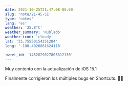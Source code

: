 ```yaml
---
date: 2021-10-25T21:47:08-05:00
slug: 'note/21-45-51'
type: 'notes'
lang: 'es'
weather: '25.8°C'
weather_summary: 'Nublado'
weather-icon: 'cloudy'
lat: '25.75550154251284'
long: '-100.4020861624118'

tweet_id: '1452829027803312130'
---
```

Muy contento con la actualización de iOS 15.1

Finalmente corrigieron los múltiples bugs en Shortcuts. 🙌🏼